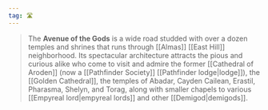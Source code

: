 ```yaml
---
tag: 🛣️
---
```

> The **Avenue of the Gods** is a wide road studded with over a dozen temples and shrines that runs through [[Almas]] [[East Hill]] neighborhood. Its spectacular architecture attracts the pious and curious alike who come to visit and admire the former [[Cathedral of Aroden]] (now a [[Pathfinder Society]] [[Pathfinder lodge|lodge]]), the [[Golden Cathedral]], the temples of Abadar, Cayden Cailean, Erastil, Pharasma, Shelyn, and Torag, along with smaller chapels to various [[Empyreal lord|empyreal lords]] and other [[Demigod|demigods]].








